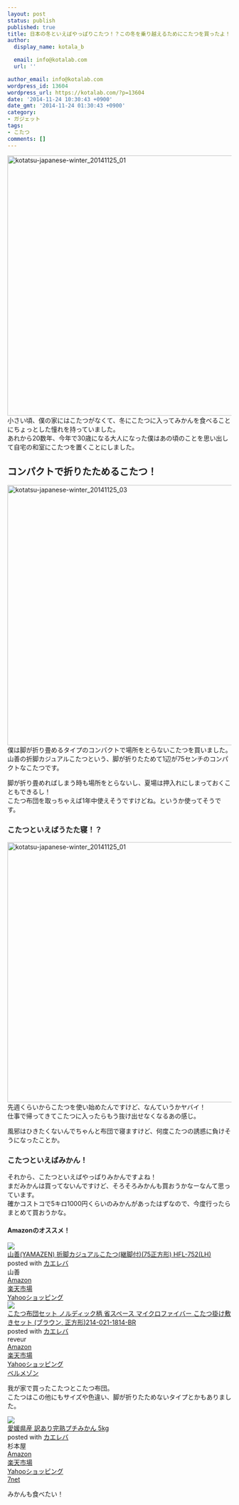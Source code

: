 ```yaml
---
layout: post
status: publish
published: true
title: 日本の冬といえばやっぱりこたつ！？この冬を乗り越えるためにこたつを買ったよ！
author:
  display_name: kotala_b

  email: info@kotalab.com
  url: ''

author_email: info@kotalab.com
wordpress_id: 13604
wordpress_url: https://kotalab.com/?p=13604
date: '2014-11-24 10:30:43 +0900'
date_gmt: '2014-11-24 01:30:43 +0900'
category:
- ガジェット
tags:
- こたつ
comments: []
---
```

<p><img src="https://kotalab.com/wp-content/uploads/kotatsu-japanese-winter_20141125_01-780x585.jpg" alt="kotatsu-japanese-winter_20141125_01" width="780" height="585" class="aligncenter size-large wp-image-13607" /><br />
小さい頃、僕の家にはこたつがなくて、冬にこたつに入ってみかんを食べることにちょっとした憧れを持っていました。<br />
あれから20数年、今年で30歳になる大人になった僕はあの頃のことを思い出して自宅の和室にこたつを置くことにしました。<br />
<!--more--></p>
<h2>コンパクトで折りたためるこたつ！</h2>
<p><img src="https://kotalab.com/wp-content/uploads/kotatsu-japanese-winter_20141125_03-780x585.jpg" alt="kotatsu-japanese-winter_20141125_03" width="780" height="585" class="aligncenter size-large wp-image-13609" /><br />
僕は脚が折り畳めるタイプのコンパクトで場所をとらないこたつを買いました。<br />
山善の折脚カジュアルこたつという、脚が折りたためて1辺が75センチのコンパクトなこたつです。</p>
<p>脚が折り畳めればしまう時も場所をとらないし、夏場は押入れにしまっておくこともできるし！<br />
こたつ布団を取っちゃえば1年中使えそうですけどね。というか使ってそうです。</p>
<h3>こたつといえばうたた寝！？</h3>
<p><img src="https://kotalab.com/wp-content/uploads/kotatsu-japanese-winter_20141125_01-780x585.jpg" alt="kotatsu-japanese-winter_20141125_01" width="780" height="585" class="aligncenter size-large wp-image-13607" /><br />
先週くらいからこたつを使い始めたんですけど、なんていうか<span class="b">ヤバイ！</span><br />
仕事で帰ってきてこたつに入ったらもう抜け出せなくなるあの感じ。</p>
<p>風邪はひきたくないんでちゃんと布団で寝ますけど、何度こたつの誘惑に負けそうになったことか。</p>
<h3>こたつといえばみかん！</h3>
<p>それから、こたつといえばやっぱりみかんですよね！<br />
まだみかんは買ってないんですけど、そろそろみかんも買おうかなーなんて思っています。<br />
確かコストコで5キロ1000円くらいのみかんがあったはずなので、今度行ったらまとめて買おうかな。</p>
<h4 class="aam">Amazonのオススメ！</h4>
<div class="kaerebalink-box">
<div class="kaerebalink-image"><a href="https://www.amazon.co.jp/exec/obidos/ASIN/B002OUHCNC/same-22/ref=nosim/" rel="nofollow" target="_blank"><img src="https://images-fe.ssl-images-amazon.com/images/I/31nlYShh35L._SL160_.jpg" style="border: none;" /></a></div>
<div class="kaerebalink-info">
<div class="kaerebalink-name"><a href="https://www.amazon.co.jp/exec/obidos/ASIN/B002OUHCNC/same-22/ref=nosim/" rel="nofollow" target="_blank">山善(YAMAZEN) 折脚カジュアルこたつ(継脚付)(75正方形) HFL-752(LH)</a>
<div class="kaerebalink-powered-date">posted with <a href="https://kaereba.com" rel="nofollow" target="_blank">カエレバ</a></div>
</div>
<div class="kaerebalink-detail"> 山善     </div>
<div class="kaerebalink-link1">
<div class="shoplinkamazon"><a href="https://www.amazon.co.jp/gp/search?keywords=%8ER%91P%28YAMAZEN%29%20%90%DC%8Br%83J%83W%83%85%83A%83%8B%82%B1%82%BD%82%C2&__mk_ja_JP=%83J%83%5E%83J%83i&tag=same-22" rel="nofollow" target="_blank" title="アマゾン" >Amazon</a></div>
<div class="shoplinkrakuten"><a href="http://c.af.moshimo.com/af/c/click?a_id=374939&p_id=54&pc_id=54&pl_id=616&s_v=b5Rz2P0601xu&url=http%3A%2F%2Fsearch.rakuten.co.jp%2Fsearch%2Fmall%2F%25E5%25B1%25B1%25E5%2596%2584%2528YAMAZEN%2529%2520%25E6%258A%2598%25E8%2584%259A%25E3%2582%25AB%25E3%2582%25B8%25E3%2583%25A5%25E3%2582%25A2%25E3%2583%25AB%25E3%2581%2593%25E3%2581%259F%25E3%2581%25A4%2F-%2Ff.1-p.1-s.1-sf.0-st.A-v.2%3Fx%3D0" rel="nofollow" target="_blank" title="楽天市場" >楽天市場</a></div>
<div class="shoplinkyahoo"><a href="https://ck.jp.ap.valuecommerce.com/servlet/referral?sid=2967684&pid=883100332&vc_url=http%3A%2F%2Fshopping.search.yahoo.co.jp%2Fsearch%3FuIv%3Don%26ei%3DUTF-8%26tab_ex%3Dcommerce%26slider%3D0%26va%3D%25E5%25B1%25B1%25E5%2596%2584%2528YAMAZEN%2529%2520%25E6%258A%2598%25E8%2584%259A%25E3%2582%25AB%25E3%2582%25B8%25E3%2583%25A5%25E3%2582%25A2%25E3%2583%25AB%25E3%2581%2593%25E3%2581%259F%25E3%2581%25A4" rel="nofollow"  target="_blank" title="Yahooショッピング" >Yahooショッピング<img src="http://ad.jp.ap.valuecommerce.com/servlet/gifbanner?sid=2967684&pid=883100332" height="1" width="1" border="0"></a></div>
</div>
</div>
<div class="booklink-footer" style="clear: left"></div>
</div>
<div class="kaerebalink-box">
<div class="kaerebalink-image"><a href="https://www.amazon.co.jp/exec/obidos/ASIN/B00N9N4X8A/same-22/ref=nosim/" rel="nofollow" target="_blank"><img src="https://images-fe.ssl-images-amazon.com/images/I/41SQMVzQIJL._SL160_.jpg" style="border: none;" /></a></div>
<div class="kaerebalink-info">
<div class="kaerebalink-name"><a href="https://www.amazon.co.jp/exec/obidos/ASIN/B00N9N4X8A/same-22/ref=nosim/" rel="nofollow" target="_blank">こたつ布団セット ノルディック柄 省スペース マイクロファイバー こたつ掛け敷きセット (ブラウン, 正方形)214-021-1814-BR</a>
<div class="kaerebalink-powered-date">posted with <a href="https://kaereba.com" rel="nofollow" target="_blank">カエレバ</a></div>
</div>
<div class="kaerebalink-detail"> reveur     </div>
<div class="kaerebalink-link1">
<div class="shoplinkamazon"><a href="https://www.amazon.co.jp/gp/search?keywords=%82%B1%82%BD%82%C2%95z%92c%20&__mk_ja_JP=%83J%83%5E%83J%83i&tag=same-22" rel="nofollow" target="_blank" title="アマゾン" >Amazon</a></div>
<div class="shoplinkrakuten"><a href="http://c.af.moshimo.com/af/c/click?a_id=374939&p_id=54&pc_id=54&pl_id=616&s_v=b5Rz2P0601xu&url=http%3A%2F%2Fsearch.rakuten.co.jp%2Fsearch%2Fmall%2F%25E3%2581%2593%25E3%2581%259F%25E3%2581%25A4%25E5%25B8%2583%25E5%259B%25A3%2520%2F-%2Ff.1-p.1-s.1-sf.0-st.A-v.2%3Fx%3D0" rel="nofollow" target="_blank" title="楽天市場" >楽天市場</a></div>
<div class="shoplinkyahoo"><a href="https://ck.jp.ap.valuecommerce.com/servlet/referral?sid=2967684&pid=883100332&vc_url=http%3A%2F%2Fshopping.search.yahoo.co.jp%2Fsearch%3FuIv%3Don%26ei%3DUTF-8%26tab_ex%3Dcommerce%26slider%3D0%26va%3D%25E3%2581%2593%25E3%2581%259F%25E3%2581%25A4%25E5%25B8%2583%25E5%259B%25A3%2520" rel="nofollow"  target="_blank" title="Yahooショッピング" >Yahooショッピング<img src="http://ad.jp.ap.valuecommerce.com/servlet/gifbanner?sid=2967684&pid=883100332" height="1" width="1" border="0"></a></div>
<div class="shoplinkbellemaison"><a href="https://click.linksynergy.com/fs-bin/click?id=d2yYUp776R4&subid=&offerid=47523.1&type=10&tmpid=1237&RD_PARM1=http%253A%252F%252Fwww.bellemaison.jp%252Fep%252Fsrvlt%252FEPFB00%252FEPFB0024%252FdHdExtSrchProc%253FBELN_SHOP_KBN%253D100%2526KNSK_CTGR_TI%253Dall%2526KNSK_ACT_KBN%253D0%2526KEYWORD%253D%252582%2525B1%252582%2525BD%252582%2525C2%252595z%252592c%252520" rel="nofollow" target="_blank" title="ベルメゾン" >ベルメゾン</a></div>
</div>
</div>
<div class="booklink-footer" style="clear: left"></div>
</div>
<p>我が家で買ったこたつとこたつ布団。<br />
こたつはこの他にもサイズや色違い、脚が折りたためないタイプとかもありました。</p>
<div class="kaerebalink-box">
<div class="kaerebalink-image"><a href="https://www.amazon.co.jp/exec/obidos/ASIN/B00JFPYUFM/same-22/ref=nosim/" rel="nofollow" target="_blank"><img src="https://images-fe.ssl-images-amazon.com/images/I/51k7NoZw1ML._SL160_.jpg" style="border: none;" /></a></div>
<div class="kaerebalink-info">
<div class="kaerebalink-name"><a href="https://www.amazon.co.jp/exec/obidos/ASIN/B00JFPYUFM/same-22/ref=nosim/" rel="nofollow" target="_blank">愛媛県産 訳あり完熟プチみかん 5kg</a>
<div class="kaerebalink-powered-date">posted with <a href="https://kaereba.com" rel="nofollow" target="_blank">カエレバ</a></div>
</div>
<div class="kaerebalink-detail"> 杉本屋     </div>
<div class="kaerebalink-link1">
<div class="shoplinkamazon"><a href="https://www.amazon.co.jp/gp/search?keywords=%88%A4%95Q%8C%A7%8EY%20%82%DD%82%A9%82%F1&__mk_ja_JP=%83J%83%5E%83J%83i&tag=same-22" rel="nofollow" target="_blank" title="アマゾン" >Amazon</a></div>
<div class="shoplinkrakuten"><a href="http://c.af.moshimo.com/af/c/click?a_id=374939&p_id=54&pc_id=54&pl_id=616&s_v=b5Rz2P0601xu&url=http%3A%2F%2Fsearch.rakuten.co.jp%2Fsearch%2Fmall%2F%25E6%2584%259B%25E5%25AA%259B%25E7%259C%258C%25E7%2594%25A3%2520%25E3%2581%25BF%25E3%2581%258B%25E3%2582%2593%2F-%2Ff.1-p.1-s.1-sf.0-st.A-v.2%3Fx%3D0" rel="nofollow" target="_blank" title="楽天市場" >楽天市場</a></div>
<div class="shoplinkyahoo"><a href="https://ck.jp.ap.valuecommerce.com/servlet/referral?sid=2967684&pid=883100332&vc_url=http%3A%2F%2Fshopping.search.yahoo.co.jp%2Fsearch%3FuIv%3Don%26ei%3DUTF-8%26tab_ex%3Dcommerce%26slider%3D0%26va%3D%25E6%2584%259B%25E5%25AA%259B%25E7%259C%258C%25E7%2594%25A3%2520%25E3%2581%25BF%25E3%2581%258B%25E3%2582%2593" rel="nofollow"  target="_blank" title="Yahooショッピング" >Yahooショッピング<img src="http://ad.jp.ap.valuecommerce.com/servlet/gifbanner?sid=2967684&pid=883100332" height="1" width="1" border="0"></a></div>
<div class="shoplinkseven"><a href="https://ck.jp.ap.valuecommerce.com/servlet/referral?sid=2967684&pid=883100332&vc_url=http%3A%2F%2Fwww.7netshopping.jp%2Fall%2Fsearch_result%2F-%2Fbprice%2Foff%2Fsort%2F0%2Fkword_in%2F%25E6%2584%259B%25E5%25AA%259B%25E7%259C%258C%25E7%2594%25A3%2520%25E3%2581%25BF%25E3%2581%258B%25E3%2582%2593%2FallGoods%2Fon%2Fsubmit.x%2F30%2Fdisp_result%2F1%2Fsubmit.y%2F9%2Fprvlg%2Foff%2Fnobuy%2Fon%2FsetProduct%2Foff%2Foop%2Fon%2Fctgy%2Fall%2FfromKeywordSearch%2Ftrue" rel="nofollow" target="_blank" title="セブンネットショッピング" >7net</a></div>
</div>
</div>
<div class="booklink-footer" style="clear: left"></div>
</div>
<p>みかんも食べたい！</p>
